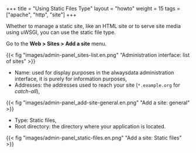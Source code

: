 +++
title = "Using Static Files Type"
layout = "howto"
weight = 15
tags = ["apache", "http", "site"]
+++

Whether to manage a static site, like an HTML site or to serve site
media using uWSGI, you can use the static file type.

Go to the **Web > Sites > Add a site** menu.

{{< fig "images/admin-panel_sites-list.en.png" "Administration interface: list of sites" >}}

- Name: used for display purposes in the alwaysdata administration interface, it is purely for information purposes,
- Addresses: the addresses used to reach your site (`*.example.org` for _catch-all_),

{{< fig "images/admin-panel_add-site-general.en.png" "Add a site: general" >}}

- Type: Static files,
- Root directory: the directory where your application is located.

{{< fig "images/admin-panel_static-files.en.png" "Add a site: Static files" >}}
